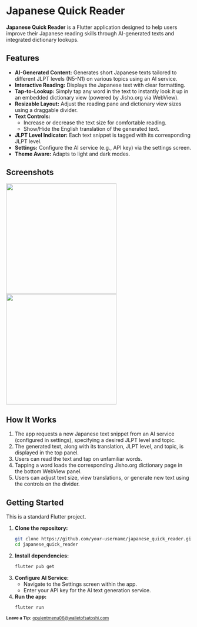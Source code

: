 # Japanese Quick Reader

**Japanese Quick Reader** is a Flutter application designed to help users improve their Japanese reading skills through AI-generated texts and integrated dictionary lookups.

## Features

*   **AI-Generated Content:** Generates short Japanese texts tailored to different JLPT levels (N5-N1) on various topics using an AI service.
*   **Interactive Reading:** Displays the Japanese text with clear formatting.
*   **Tap-to-Lookup:** Simply tap any word in the text to instantly look it up in an embedded dictionary view (powered by Jisho.org via WebView).
*   **Resizable Layout:** Adjust the reading pane and dictionary view sizes using a draggable divider.
*   **Text Controls:**
    *   Increase or decrease the text size for comfortable reading.
    *   Show/Hide the English translation of the generated text.
*   **JLPT Level Indicator:** Each text snippet is tagged with its corresponding JLPT level.
*   **Settings:** Configure the AI service (e.g., API key) via the settings screen.
*   **Theme Aware:** Adapts to light and dark modes.

## Screenshots
<img src="https://github.com/user-attachments/assets/75252147-0029-425e-9662-3d30d063aecf" width="300">
<img src="https://github.com/user-attachments/assets/33126385-4a14-4a39-a4e2-2868f1a77ad7" width="300">


## How It Works

1.  The app requests a new Japanese text snippet from an AI service (configured in settings), specifying a desired JLPT level and topic.
2.  The generated text, along with its translation, JLPT level, and topic, is displayed in the top panel.
3.  Users can read the text and tap on unfamiliar words.
4.  Tapping a word loads the corresponding Jisho.org dictionary page in the bottom WebView panel.
5.  Users can adjust text size, view translations, or generate new text using the controls on the divider.

## Getting Started

This is a standard Flutter project.

1.  **Clone the repository:**
    ```bash
    git clone https://github.com/your-username/japanese_quick_reader.git
    cd japanese_quick_reader
    ```
2.  **Install dependencies:**
    ```bash
    flutter pub get
    ```
3.  **Configure AI Service:**
    *   Navigate to the Settings screen within the app.
    *   Enter your API key for the AI text generation service.
4.  **Run the app:**
    ```bash
    flutter run
    ```
<sub>**Leave a Tip:** opulentmenu06@walletofsatoshi.com</sub>

